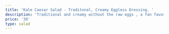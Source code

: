 ```yaml
---
title: 'Kale Caesar Salad - Traditonal, Creamy Eggless Dressing. '
description: 'Traditional and creamy without the raw eggs , a fan favorite.  '
price: '30'
type: salad
---
```


